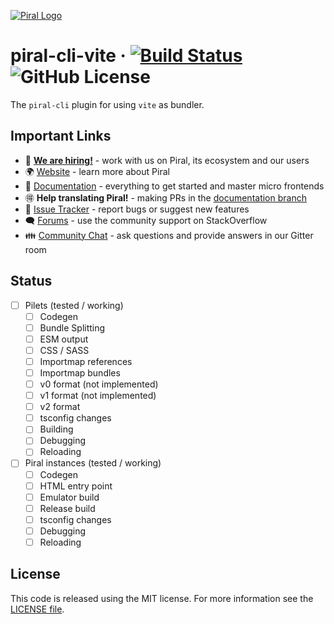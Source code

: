 [![Piral Logo](https://github.com/smapiot/piral/raw/main/docs/assets/logo.png)](https://piral.io)

# piral-cli-vite &middot; [![Build Status](https://smapiot.visualstudio.com/piral-pipelines/_apis/build/status/smapiot.piral-cli-vite?branchName=develop)](https://smapiot.visualstudio.com/piral-pipelines/_build/latest?definitionId=108&branchName=develop) ![GitHub License](https://img.shields.io/badge/license-MIT-blue.svg)

The `piral-cli` plugin for using `vite` as bundler.

## Important Links

* 📢 **[We are hiring!](https://smapiot.com/jobs)** - work with us on Piral, its ecosystem and our users
* 🌍 [Website](https://piral.io/) - learn more about Piral
* 📖 [Documentation](https://docs.piral.io/) - everything to get started and master micro frontends
* 🉐 **Help translating Piral!** - making PRs in the [documentation branch](https://github.com/smapiot/piral/tree/documentation)
* 🐞 [Issue Tracker](https://github.com/smapiot/piral/issues) - report bugs or suggest new features
* 🗨  [Forums](https://stackoverflow.com/questions/tagged/piral) - use the community support on StackOverflow
* 👪 [Community Chat](https://gitter.im/piral-io/community) - ask questions and provide answers in our Gitter room

## Status

- [ ] Pilets (tested / working)
    - [ ] Codegen
    - [ ] Bundle Splitting
    - [ ] ESM output
    - [ ] CSS / SASS
    - [ ] Importmap references
    - [ ] Importmap bundles
    - [ ] v0 format (not implemented)
    - [ ] v1 format (not implemented)
    - [ ] v2 format
    - [ ] tsconfig changes
    - [ ] Building
    - [ ] Debugging
    - [ ] Reloading
- [ ] Piral instances (tested / working)
    - [ ] Codegen
    - [ ] HTML entry point
    - [ ] Emulator build
    - [ ] Release build
    - [ ] tsconfig changes
    - [ ] Debugging
    - [ ] Reloading

## License

This code is released using the MIT license. For more information see the [LICENSE file](LICENSE).
